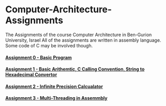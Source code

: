 # Computer-Architecture-Assignments
The Assignments of the course Computer Architecture in Ben-Gurion University, Israel
All of the assignments are written in assembly language. Some code of C may be involved though.

#### [Assignment 0 - Basic Program](https://www.cs.bgu.ac.il/~caspl202/Assignments/Assignment_0)
#### [Assignment 1 - Basic Arithemtic, C Calling Convention, String to Hexadecimal Convertor](https://www.cs.bgu.ac.il/~caspl202/Assignments/Assignment_1)
#### [Assignment 2 - Infinite Precision Calcualator](https://www.cs.bgu.ac.il/~caspl202/Assignments/Assignment_2)
#### [Assignment 3 - Multi-Threading in Assemmbly](https://www.cs.bgu.ac.il/~caspl202/Assignments/Assignment_3)
